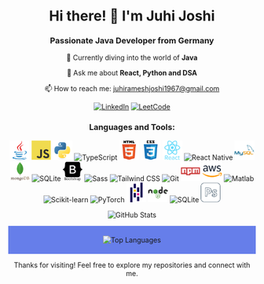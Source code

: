 <!-- Add a personalized introduction -->
<h1 align="center">Hi there! 👋 I'm Juhi Joshi</h1>
<h3 align="center">Passionate Java Developer from Germany</h3>

<!-- Add a brief bio -->
<p align="center">🌱 Currently diving into the world of <strong>Java</strong></p>
<p align="center">💬 Ask me about <strong>React, Python and DSA</strong></p>

<!-- Add a call-to-action section -->
<p align="center">
  📫 How to reach me: <a href="mailto:juhirameshjoshi1967@gmail.com">juhirameshjoshi1967@gmail.com</a>
</p>

<!-- Add social media and coding platform badges -->
<p align="center">
  <a href="https://linkedin.com/in/juhi-ramesh/" target="_blank"><img src="https://raw.githubusercontent.com/rahuldkjain/github-profile-readme-generator/master/src/images/icons/Social/linked-in-alt.svg" alt="LinkedIn" height="30" width="40" /></a>
  <a href="https://leetcode.com/juhirameshjoshi1967/" target="_blank"><img src="https://raw.githubusercontent.com/rahuldkjain/github-profile-readme-generator/master/src/images/icons/Social/leet-code.svg" alt="LeetCode" height="30" width="40" /></a>
</p>

<!-- Add a section for Languages and Tools with icons -->
<h3 align="center">Languages and Tools:</h3>
<p align="center">
  <!-- Programming Languages -->
  <img src="https://raw.githubusercontent.com/devicons/devicon/master/icons/java/java-original.svg" alt="Java" width="40" height="40"/>
  <img src="https://raw.githubusercontent.com/devicons/devicon/master/icons/javascript/javascript-original.svg" alt="JavaScript" width="40" height="40"/>
  <img src="https://raw.githubusercontent.com/devicons/devicon/master/icons/python/python-original.svg" alt="Python" width="40" height="40"/>
  <img src="https://www.vectorlogo.zone/logos/typescriptlang/typescriptlang-icon.svg" alt="TypeScript" width="40" height="40"/>

  <!-- Web Technologies -->
  <img src="https://raw.githubusercontent.com/devicons/devicon/master/icons/html5/html5-original-wordmark.svg" alt="HTML5" width="40" height="40"/>
  <img src="https://raw.githubusercontent.com/devicons/devicon/master/icons/css3/css3-original-wordmark.svg" alt="CSS3" width="40" height="40"/>
  <img src="https://raw.githubusercontent.com/devicons/devicon/master/icons/react/react-original-wordmark.svg" alt="React" width="40" height="40"/>
  <img src="https://reactnative.dev/img/header_logo.svg" alt="React Native" width="40" height="40"/>

  <!-- Databases -->
  <img src="https://raw.githubusercontent.com/devicons/devicon/master/icons/mysql/mysql-original-wordmark.svg" alt="MySQL" width="40" height="40"/>
  <img src="https://raw.githubusercontent.com/devicons/devicon/master/icons/mongodb/mongodb-original-wordmark.svg" alt="MongoDB" width="40" height="40"/>
  <img src="https://www.vectorlogo.zone/logos/sqlite/sqlite-icon.svg" alt="SQLite" width="40" height="40"/>

  <!-- Frameworks and Libraries -->
  <img src="https://raw.githubusercontent.com/devicons/devicon/master/icons/bootstrap/bootstrap-plain-wordmark.svg" alt="Bootstrap" width="40" height="40"/>
  <img src="https://sass-lang.com/assets/img/styleguide/color-1c4aab2b.png" alt="Sass" width="40" height="40"/>
  <img src="https://www.vectorlogo.zone/logos/tailwindcss/tailwindcss-icon.svg" alt="Tailwind CSS" width="40" height="40"/>

  <!-- Version Control and Tools -->
  <img src="https://www.vectorlogo.zone/logos/git-scm/git-scm-icon.svg" alt="Git" width="40" height="40"/>
  <img src="https://raw.githubusercontent.com/devicons/devicon/master/icons/npm/npm-original-wordmark.svg" alt="npm" width="40" height="40"/>

  <!-- Cloud Services -->
  <img src="https://raw.githubusercontent.com/devicons/devicon/master/icons/amazonwebservices/amazonwebservices-original-wordmark.svg" alt="AWS" width="40" height="40"/>

  <!-- Other Tools -->
  <img src="https://upload.wikimedia.org/wikipedia/commons/2/21/Matlab_Logo.png" alt="Matlab" width="40" height="40"/>
  <img src="https://upload.wikimedia.org/wikipedia/commons/0/05/Scikit_learn_logo_small.svg" alt="Scikit-learn" width="40" height="40"/>
  <img src="https://www.vectorlogo.zone/logos/pytorch/pytorch-icon.svg" alt="PyTorch" width="40" height="40"/>
  <img src="https://raw.githubusercontent.com/devicons/devicon/2ae2a900d2f041da66e950e4d48052658d850630/icons/pandas/pandas-original.svg" alt="Pandas" width="40" height="40"/>
  <img src="https://raw.githubusercontent.com/devicons/devicon/master/icons/nodejs/nodejs-original-wordmark.svg" alt="Node.js" width="40" height="40"/>
  <img src="https://www.vectorlogo.zone/logos/sqlite/sqlite-icon.svg" alt="SQLite" width="40" height="40"/>
  <img src="https://raw.githubusercontent.com/devicons/devicon/master/icons/photoshop/photoshop-line.svg" alt="Photoshop" width="40" height="40"/>
</p>

<!-- Add GitHub Stats with custom language colors -->
<p align="center">
  <img src="https://github-readme-stats.vercel.app/api?username=juhijoshi-coder&show_icons=true&count_private=true&theme=radical&langs_count=10&langs_count_private=true&langs_percent=true&hide=html,css" alt="GitHub Stats">
</p>


<!-- Add a dynamically generated top languages section with matching background color -->
<p align="center" style="background: #667eea; padding: 20px;">
  <img src="https://github-readme-stats.vercel.app/api/top-langs/?username=juhijoshi-coder&layout=compact&bg_color=667eea&title_color=ffffff&text_color=ffffff" alt="Top Languages">
</p>


<!-- Add a footer with a message -->
<p align="center">Thanks for visiting! Feel free to explore my repositories and connect with me.</p>
